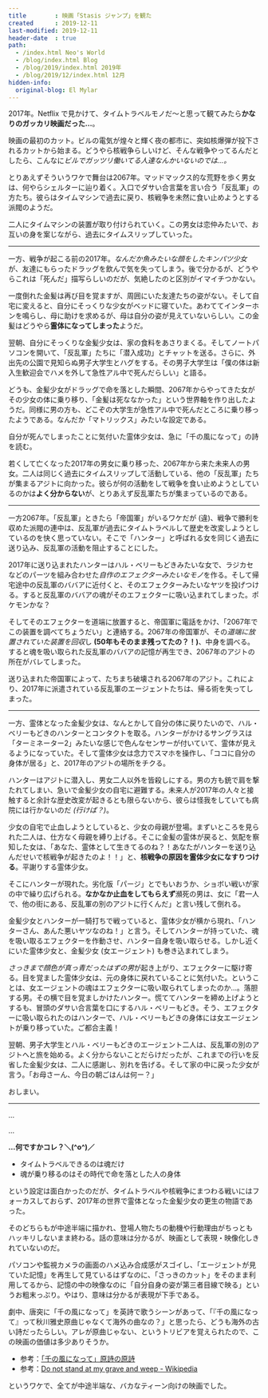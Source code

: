 ```yaml
---
title        : 映画「Stasis ジャンプ」を観た
created      : 2019-12-11
last-modified: 2019-12-11
header-date  : true
path:
  - /index.html Neo's World
  - /blog/index.html Blog
  - /blog/2019/index.html 2019年
  - /blog/2019/12/index.html 12月
hidden-info:
  original-blog: El Mylar
---
```


2017年。Netflix で見かけて、タイムトラベルモノだ〜と思って観てみたら**かなりのガッカリ映画だった…**。

映画の最初のカット。ビルの電気が煌々と輝く夜の都市に、突如核爆弾が投下されるカットから始まる。どうやら核戦争らしいけど、そんな戦争やってるんだとしたら、こんなに*ビルでガッツリ働いてる人達なんかいないのでは…。*

とりあえずそういうワケで舞台は2067年。マッドマックス的な荒野を歩く男女は、何やらシェルターに辿り着く。入口でダサい合言葉を言い合う「反乱軍」の方たち。彼らはタイムマシンで過去に戻り、核戦争を未然に食い止めようとする派閥のようだ。

二人にタイムマシンの装置が取り付けられていく。この男女は恋仲みたいで、お互いの身を案じながら、過去にタイムスリップしていった。

---

一方、戦争が起こる前の2017年。*なんだか魚みたいな顔をしたキンパツ少女*が、友達にもらったドラッグを飲んで気を失ってしまう。後で分かるが、どうやらこれは「死んだ」描写らしいのだが、気絶したのと区別がイマイチつかない。

一度倒れた金髪は再び目を覚ますが、周囲にいた友達たちの姿がない。そして自宅に変えると、自分にそっくりな少女がベッドに寝ていた。あわててインターホンを鳴らし、母に助けを求めるが、母は自分の姿が見えていないらしい。この金髪はどうやら**霊体になってしまった**ようだ。

翌朝、自分にそっくりな金髪少女は、家の食料をあさりまくる。そしてノートパソコンを開いて、「反乱軍」たちに「潜入成功」とチャットを送る。さらに、外出先の公園で見知らぬ男子大学生とハグをする。その男子大学生は「僕の体は新入生歓迎会でハメを外して急性アル中で死んだらしい」と語る。

どうも、金髪少女がドラッグで命を落とした瞬間、2067年からやってきた女がその少女の体に乗り移り、「金髪は死ななかった」という世界軸を作り出したようだ。同様に男の方も、どこぞの大学生が急性アル中で死んだところに乗り移ったようである。なんだか「マトリックス」みたいな設定である。

自分が死んでしまったことに気付いた霊体少女は、急に「千の風になって」の詩を読む。

若くして亡くなった2017年の男女に乗り移った、2067年から来た未来人の男女。二人は同じく過去にタイムスリップして活動している、他の「反乱軍」たちが集まるアジトに向かった。彼らが何の活動をして戦争を食い止めようとしているのかは**よく分からない**が、とりあえず反乱軍たちが集まっているのである。

---

一方2067年。「反乱軍」ときたら「帝国軍」がいるワケだが (違)、戦争で勝利を収めた派閥の連中は、反乱軍が過去にタイムトラベルして歴史を改変しようとしているのを快く思っていない。そこで「ハンター」と呼ばれる女を同じく過去に送り込み、反乱軍の活動を阻止することにした。

2017年に送り込まれたハンターはハル・ベリーもどきみたいな女で、ラジカセなどのパーツを組み合わせた*自作のエフェクターみたいなモノ*を作る。そして帰宅途中の反乱軍のババアに近付くと、そのエフェクターみたいなヤツを投げつける。すると反乱軍のババアの魂がそのエフェクターに吸い込まれてしまった。ポケモンかな？

そしてそのエフェクターを道端に放置すると、帝国軍に電話をかけ、「2067年でこの装置を調べてちょうだい」と連絡する。2067年の帝国軍が、その*道端に放置されていた装置を回収*し **(50年もそのまま残ってたの？！)**、中身を調べる。すると魂を吸い取られた反乱軍のババアの記憶が再生でき、2067年のアジトの所在がバレてしまった。

送り込まれた帝国軍によって、たちまち破壊される2067年のアジト。これにより、2017年に派遣されている反乱軍のエージェントたちは、帰る術を失ってしまった。

---

一方、霊体となった金髪少女は、なんとかして自分の体に戻りたいので、ハル・ベリーもどきのハンターとコンタクトを取る。ハンターがかけるサングラスは「ターミネーター2」みたいな感じで色んなセンサーが付いていて、霊体が見えるようになっていた。そして霊体少女は念力でスマホを操作し、「ココに自分の身体が居る」と、2017年のアジトの場所をチクる。

ハンターはアジトに潜入し、男女二人以外を皆殺しにする。男の方も銃で肩を撃たれてしまい、急いで金髪少女の自宅に避難する。未来人が2017年の人々と接触すると余計な歴史改変が起きるとも限らないから、彼らは怪我をしていても病院には行かないのだ *(行けば？)*。

少女の自宅で止血しようとしていると、少女の母親が登場。まずいところを見られた二人は、仕方なく母親を縛り上げる。そこに金髪の霊体が戻ると、気配を察知した女は、「あなた、霊体として生きてるのね？！あなたがハンターを送り込んだせいで核戦争が起きたのよ！！」と、**核戦争の原因を霊体少女になすりつける**。平謝りする霊体少女。

そこにハンターが現れた。劣化版「パージ」とでもいおうか、ショボい戦いが家の中で繰り広げられる。**なかなか止血をしてもらえず**瀕死の男は、女に「君一人で、他の街にある、反乱軍の別のアジトに行くんだ」と言い残して倒れる。

金髪少女とハンターが一騎打ちで戦っていると、霊体少女が横から現れ、「ハンターさん、あんた悪いヤツなのね！」と言う。そしてハンターが持っていた、魂を吸い取るエフェクターを作動させ、ハンター自身を吸い取らせる。しかし近くにいた霊体少女と、金髪少女 (女エージェント) も巻き込まれてしまう。

*さっきまで顔色が真っ青だったはずの男*が起き上がり、エフェクターに駆け寄る。目を覚ました霊体少女は、元の身体に戻れていることに気付いた。ということは、女エージェントの魂はエフェクターに吸い取られてしまったのか…。落胆する男。その横で目を覚ましかけたハンター。慌ててハンターを締め上げようとするも、冒頭のダサい合言葉を口にするハル・ベリーもどき。そう、エフェクターに吸い取られたのはハンターで、ハル・ベリーもどきの身体には女エージェントが乗り移っていた。ご都合主義！

翌朝、男子大学生とハル・ベリーもどきのエージェント二人は、反乱軍の別のアジトへと旅を始める。よく分からないことだらけだったが、これまでの行いを反省した金髪少女は、二人に感謝し、別れを告げる。そして家の中に戻った少女が言う。「お母さーん、今日の朝ごはんは何ー？」

おしまい。

---

…

…

**…何ですかコレ？＼(^o^)／**

- タイムトラベルできるのは魂だけ
- 魂が乗り移るのはその時代で命を落とした人の身体

という設定は面白かったのだが、タイムトラベルや核戦争にまつわる戦いにはフォーカスしておらず、2017年の世界で霊体となった金髪少女の更生の物語であった。

そのどちらもが中途半端に描かれ、登場人物たちの動機や行動理由がちっともハッキリしないまま終わる。話の意味は分かるが、映画として表現・映像化しきれていないのだ。

パソコンや監視カメラの画面のハメ込み合成感がスゴイし、「エージェントが見ていた記憶」を再生して見ているはずなのに、「さっきのカット」をそのまま利用してるから、記憶の中の映像なのに「自分自身の姿が第三者目線で映る」というお粗末っぷり。やはり、意味は分かるが表現が下手である。

劇中、唐突に「千の風になって」を英詩で歌うシーンがあって、「『千の風になって』って秋川雅史原曲じゃなくて海外の曲なの？」と思ったら、どうも海外の古い詩だったらしい。アレが原曲じゃない、というトリビアを覚えられたので、この映画の価値は多少ありそうか。

- 参考：[「千の風になって」原詩の原詩](http://www.celestial-spells.com/logs/2006/07/_do_not_stand_at_my_grave_and.php)
- 参考：[Do not stand at my grave and weep - Wikipedia](https://ja.wikipedia.org/wiki/Do_not_stand_at_my_grave_and_weep)

というワケで、全てが中途半端な、バカなティーン向けの映画でした。
